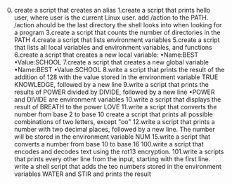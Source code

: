 0. create a script that creates an alias
1.create a script that prints hello user, where user is the current Linux user.
add /action to the PATH. /action ahould be the last directory the shell looks into when looking for a program
3.create a script that counts the number of directories in the PATH
4.create a script that lists environment variables
5.create a script that lists all local variables and environment variables, and functions
6.create a script that creates a new local variable: •Name:BEST •Value:SCHOOL
7.create a script that creates a new global variable •Name:BEST •Value:SCHOOL
8.write a script that prints the result of the addition of 128 with the value stored in the environment variable TRUE KNOWLEDGE, followed by a new line
9.write a script that prints the results of POWER divided by DIVIDE, followed by a new line •POWER and DIVIDE are environment variables
10.write a script that displays the result of BREATH to the power LOVE
11.write a script that converts the number ftom base 2 to base 10
create a script that prints all possible combinations of two letters, except "oo"
12.write a script that prints a number with two decimal places, followed by a new line. The number will be stored in the environment variable NUM
15.write a script that converts a number from base 10 to base 16
100.write a script that encodes and decodes text using the rot13 encryption.
101.write a scripts that prints every other line from the input, starting with the first line.
write a shell script that adds the teo numbers stored in the environment variables WATER and STIR and prints the result
